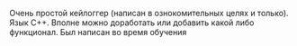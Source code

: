 Очень простой кейлоггер (написан в ознокомительных целях и только). Язык С++. Вполне можно доработать или добавить какой либо функционал. Был написан во время обучения
